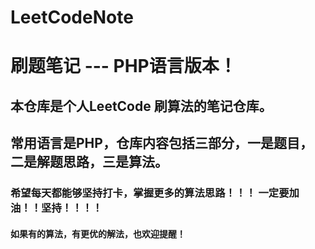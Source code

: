 # LeetCodeNote

# 刷题笔记 --- PHP语言版本！

## 本仓库是个人LeetCode 刷算法的笔记仓库。
## 常用语言是PHP，仓库内容包括三部分，一是题目，二是解题思路，三是算法。


### 希望每天都能够坚持打卡，掌握更多的算法思路！！！ 一定要加油！！坚持！！！！
#### 如果有的算法，有更优的解法，也欢迎提醒！

